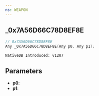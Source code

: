 ```yaml
---
ns: WEAPON
---
```

## _0x7A56D66C78D8EF8E

```c
// 0x7A56D66C78D8EF8E
Any _0x7A56D66C78D8EF8E(Any p0, Any p1);
```

```
NativeDB Introduced: v1207
```

## Parameters
* **p0**:
* **p1**:
